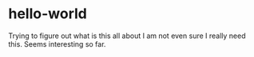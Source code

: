 # hello-world
Trying to figure out what is this all about
I am not even sure I really need this. Seems interesting so far.
